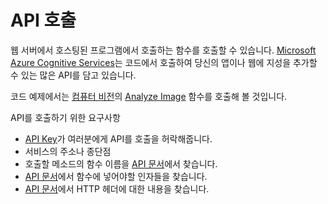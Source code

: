 # API 호출

웹 서버에서 호스팅된 프로그램에서 호출하는 함수를 호출할 수 있습니다. [Microsoft Azure Cognitive Services](https://docs.microsoft.com/azure/cognitive-services/?WT.mc_id=python-c9-niner)는 코드에서 호출하여 당신의 앱이나 웹에 지성을 추가할 수 있는 많은 API를 담고 있습니다.

코드 예제에서는 [컴퓨터 비전](https://docs.microsoft.com/azure/cognitive-services/computer-vision/?WT.mc_id=python-c9-niner?WT.mc_id=python-c9-niner)의 [Analyze Image](https://westus.dev.cognitive.microsoft.com/docs/services/5adf991815e1060e6355ad44/operations/56f91f2e778daf14a499e1fa0) 함수를 호출해 볼 것입니다.

API를 호출하기 위한 요구사항

- [API Key](https://azure.microsoft.com/try/cognitive-services/?WT.mc_id=python-c9-niner)가 여러분에게 API를 호출을 허락해줍니다.
- 서비스의 주소나 종단점
- 호출할 메소드의 함수 이름을 [API 문서](https://westus.dev.cognitive.microsoft.com/docs/services/5adf991815e1060e6355ad44/operations/56f91f2e778daf14a499e1fa?WT.mc_id=python-c9-niner?WT.mc_id=python-c9-niner)에서 찾습니다.
- [API 문서](https://westus.dev.cognitive.microsoft.com/docs/services/5adf991815e1060e6355ad44/operations/56f91f2e778daf14a499e1fa?WT.mc_id=python-c9-niner)에서 함수에 넣어야할 인자들을 찾습니다.
- [API 문서](https://westus.dev.cognitive.microsoft.com/docs/services/5adf991815e1060e6355ad44/operations/56f91f2e778daf14a499e1fa?WT.mc_id=python-c9-niner)에서 HTTP 헤더에 대한 내용을 찾습니다.
